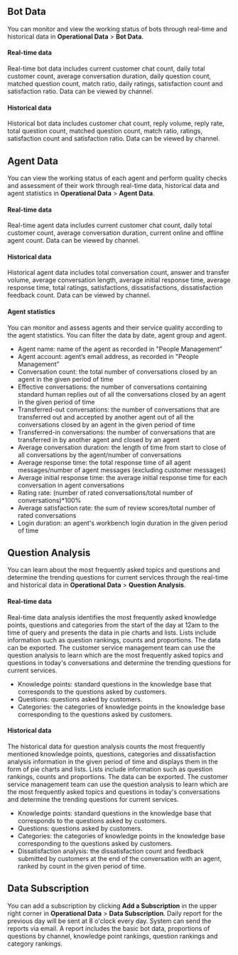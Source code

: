﻿## Bot Data
You can monitor and view the working status of bots through real-time and historical data in **Operational Data** > **Bot Data**.

#### Real-time data
Real-time bot data includes current customer chat count, daily total customer count, average conversation duration, daily question count, matched question count, match ratio, daily ratings, satisfaction count and satisfaction ratio. Data can be viewed by channel.

#### Historical data
Historical bot data includes customer chat count, reply volume, reply rate, total question count, matched question count, match ratio, ratings, satisfaction count and satisfaction ratio. Data can be viewed by channel.

## Agent Data
You can view the working status of each agent and perform quality checks and assessment of their work through real-time data, historical data and agent statistics in **Operational Data** > **Agent Data**.

#### Real-time data
Real-time agent data includes current customer chat count, daily total customer count, average conversation duration, current online and offline agent count. Data can be viewed by channel.

#### Historical data
Historical agent data includes total conversation count, answer and transfer volume, average conversation length, average initial response time, average response time, total ratings, satisfactions, dissatisfactions, dissatisfaction feedback count. Data can be viewed by channel.

#### Agent statistics
You can monitor and assess agents and their service quality according to the agent statistics. You can filter the data by date, agent group and agent.
- Agent name: name of the agent as recorded in "People Management”
- Agent account: agent’s email address, as recorded in "People Management”
- Conversation count: the total number of conversations closed by an agent in the given period of time
- Effective conversations: the number of conversations containing standard human replies out of all the conversations closed by an agent in the given period of time
- Transferred-out conversations: the number of conversations that are transferred out and accepted by another agent out of all the conversations closed by an agent in the given period of time
- Transferred-in conversations: the number of conversations that are transferred in by another agent and closed by an agent
- Average conversation duration: the length of time from start to close of all conversations by the agent/number of conversations
- Average response time: the total response time of all agent messages/number of agent messages (excluding customer messages)
- Average initial response time: the average initial response time for each conversation in agent conversations
- Rating rate: (number of rated conversations/total number of conversations)\*100%
- Average satisfaction rate: the sum of review scores/total number of rated conversations
- Login duration: an agent's workbench login duration in the given period of time

## Question Analysis
You can learn about the most frequently asked topics and questions and determine the trending questions for current services through the real-time and historical data in **Operational Data** > **Question Analysis**.

#### Real-time data
Real-time data analysis identifies the most frequently asked knowledge points, questions and categories from the start of the day at 12am to the time of query and presents the data in pie charts and lists.  Lists include information such as question rankings, counts and proportions. The data can be exported.
The customer service management team can use the question analysis to learn which are the most frequently asked topics and questions in today's conversations and determine the trending questions for current services.
- Knowledge points: standard questions in the knowledge base that corresponds to the questions asked by customers. 
- Questions: questions asked by customers.
- Categories: the categories of knowledge points in the knowledge base corresponding to the questions asked by customers.

#### Historical data
The historical data for question analysis counts the most frequently mentioned knowledge points, questions, categories and dissatisfaction analysis information in the given period of time and displays them in the form of pie charts and lists. Lists include information such as question rankings, counts and proportions. The data can be exported.
The customer service management team can use the question analysis to learn which are the most frequently asked topics and questions in today's conversations and determine the trending questions for current services.
- Knowledge points: standard questions in the knowledge base that corresponds to the questions asked by customers. 
- Questions: questions asked by customers.
- Categories: the categories of knowledge points in the knowledge base corresponding to the questions asked by customers.
- Dissatisfaction analysis: the dissatisfaction count and feedback submitted by customers at the end of the conversation with an agent, ranked by count in the given period of time.

## Data Subscription
You can add a subscription by clicking **Add a Subscription** in the upper right corner in **Operational Data** > **Data Subscription**.
Daily report for the previous day will be sent at 8 o'clock every day.
System can send the reports via email. A report includes the basic bot data, proportions of questions by channel, knowledge point rankings, question rankings and category rankings.
